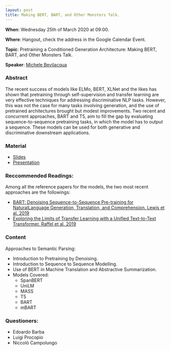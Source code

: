 ```yaml
---
layout: post
title: Making BERT, BART, and Other Monsters Talk.
---
```


**When**:  Wednesday 25th of March 2020 at 09:00.

**Where**: Hangout, check the address in the Google Calendar Event.

**Topic**: Pretraining a Conditioned Generation Architecture: Making BERT, BART, and Other Monsters Talk.

**Speaker**: [Michele Bevilacqua](https://twitter.com/MicheleBevila20)
### Abstract
The recent success of models like ELMo, BERT, XLNet and the likes has shown that pretraining through self-supervision and transfer 
learning are very effective techniques for addressing discriminative NLP tasks. However, this was not the case for many tasks 
involving generation, and the use of pretrained architectures brought but modest improvements. 
Two recent and concurrent approaches, BART and T5, aim to fill the gap by evaluating sequence-to-sequence pretraining tasks, 
in which the model has to output a sequence. These models can be used for both generative and discriminative downstream applications.


### Material
- [Slides](https://sapienzanlp.github.io/reading-group/material/2020-03-20-conditioned_generation_architectures/RG_2020___Pretrained_Generation.pdf)
- [Presentation](https://drive.google.com/file/d/1hJ9ordYMR8HcTqma4Sh9VlawzVrMjxBy/view?usp=sharing)

### Reccommended Readings:
Among all the reference papers for the models, the two most recent approaches are the followings:
- [BART: Denoising Sequence-to-Sequence Pre-training for NaturalLanguage Generation, Translation, and Comprehension. Lewis et al. 2019](https://arxiv.org/pdf/1910.13461.pdf)
- [Exploring the Limits of Transfer Learning with a Unified Text-to-Text Transformer. Raffel et al. 2019](https://arxiv.org/abs/1910.10683)

### Content
Approaches to Semantic Parsing:
- Introduction to Pretraining by Denoising.
- Introduction to Sequence to Sequence Modelling.
- Use of BERT in Machine Translation and Abstractive Summarization.
- Models Covered:
    - SpanBERT
    - UniLM
    - MASS
    - T5
    - BART
    - mBART
    
### Questioners:
- Edoardo Barba
- Luigi Procopio
- Niccolò Campolungo

